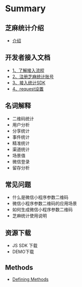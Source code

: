 # Summary

## 芝麻统计介绍

* [介绍](README.md)

## 开发者接入文档

* [1、了解接入流程](kai-fa-zhe-jie-ru-wen-dang/liu-cheng.md)
* [2、注册芝麻统计账号](kai-fa-zhe-jie-ru-wen-dang/23001-zhu-ce-zhi-ma-tong-ji-zhang-hao.md)
* [3、接入统计SDK](kai-fa-zhe-jie-ru-wen-dang/33001-jie-ru-tong-ji-sdk.md)
* [4、request设置](kai-fa-zhe-jie-ru-wen-dang/4requestshe-zhi.md)

## 名词解释

* 二维码统计
* 用户分析
* 分享统计
* 事件统计
* 精准统计
* 渠道统计
* 场景值
* 微信登录
* 留存分析

## 常见问题

* 什么是微信小程序参数二维码
* 微信小程序参数二维码的应用场景
* 如何生成微信小程序参数二维码
* 芝麻统计使用说明

## 资源下载

* JS SDK 下载
* DEMO下载

## Methods

* [Defining Methods](methods.md)

